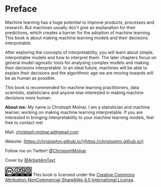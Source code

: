 


# Preface 


Machine learning has a huge potential to improve products, processes and research. But machines usually don't give an explanation for their predictions, which creates a barrier for the adoption of machine learning. This book is about making machine learning models and their decisions interpretable.

After exploring the concepts of interpretability, you will learn about simple, interpretable models and how to interpret them. The later chapters focus on general model-agnostic tools for analysing complex models and making their decisions interpretable. In an ideal future, machines will be able to explain their decisions and the algorithmic age we are moving towards will be as human as possible.

This book is recommended for machine learning practitioners, data scientists, statisticians and anyone else interested in making machine decisions more human.



**About me:** My name is Christoph Molnar, I am a statistician and machine learner, working on making machine learning interpretable.
If you are interested in bringing interpretability to your machine learning models, feel free to contact me!

Mail: christoph.molnar.ai@gmail.com

Website: [https://christophm.github.io/](https://christophm.github.io/)

Follow me on Twitter! [\@ChristophMolnar](https://twitter.com/ChristophMolnar)

Cover by [\@ArbeitAmText](https://twitter.com/ArbeitAmText)


 ![Creative Commons License](images/by-nc-sa.png)
This book is licensed under the [Creative Commons Attribution-NonCommercial-ShareAlike 4.0 International License](http://creativecommons.org/licenses/by-nc-sa/4.0/).
